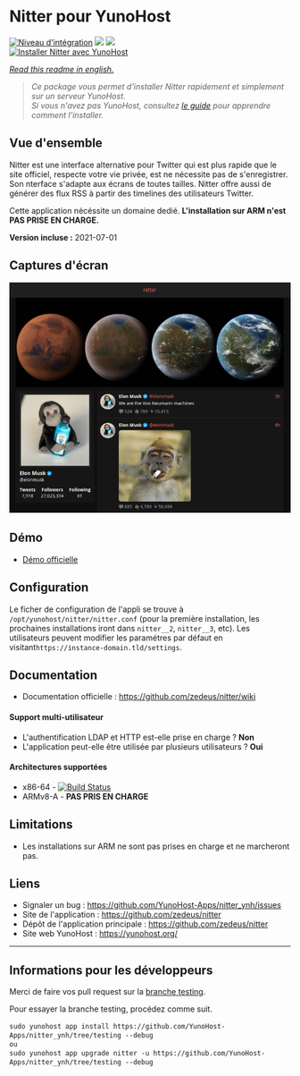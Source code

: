 # Nitter pour YunoHost

[![Niveau d'intégration](https://dash.yunohost.org/integration/nitter.svg)](https://dash.yunohost.org/appci/app/nitter) ![](https://ci-apps.yunohost.org/ci/badges/nitter.status.svg) ![](https://ci-apps.yunohost.org/ci/badges/nitter.maintain.svg)  
[![Installer Nitter avec YunoHost](https://install-app.yunohost.org/install-with-yunohost.svg)](https://install-app.yunohost.org/?app=nitter)

*[Read this readme in english.](./README.md)* 

> *Ce package vous permet d'installer Nitter rapidement et simplement sur un serveur YunoHost.  
Si vous n'avez pas YunoHost, consultez [le guide](https://yunohost.org/#/install) pour apprendre comment l'installer.*

## Vue d'ensemble
Nitter est une interface alternative pour Twitter qui est plus rapide que le site officiel, respecte votre vie privée, est ne nécessite pas de s'enregistrer. Son nterface s'adapte aux écrans de toutes tailles. Nitter offre aussi de générer des flux RSS à partir des timelines des utilisateurs Twitter.

Cette application nécéssite un domaine dedié. **L'installation sur ARM n'est PAS PRISE EN CHARGE.**

**Version incluse :** 2021-07-01

## Captures d'écran

![](https://raw.githubusercontent.com/zedeus/nitter/master/screenshot.png)

## Démo

* [Démo officielle](htts://nitter.net)

## Configuration

Le ficher de configuration de l'appli se trouve à `/opt/yunohost/nitter/nitter.conf` (pour la première installation, les prochaines installations iront dans `nitter__2`, `nitter__3`, etc). 
Les utilisateurs peuvent modifier les paramétres par défaut en visitant`https://instance-domain.tld/settings`.

## Documentation

 * Documentation officielle : https://github.com/zedeus/nitter/wiki

#### Support multi-utilisateur

* L'authentification LDAP et HTTP est-elle prise en charge ? **Non**
* L'application peut-elle être utilisée par plusieurs utilisateurs ? **Oui**

#### Architectures supportées

* x86-64 - [![Build Status](https://ci-apps.yunohost.org/ci/logs/nitter%20%28Apps%29.svg)](https://ci-apps.yunohost.org/ci/apps/nitter/)
* ARMv8-A - **PAS PRIS EN CHARGE**
## Limitations

* Les installations sur ARM ne sont pas prises en charge et ne marcheront pas.

## Liens

 * Signaler un bug : https://github.com/YunoHost-Apps/nitter_ynh/issues
 * Site de l'application : https://github.com/zedeus/nitter
 * Dépôt de l'application principale : https://github.com/zedeus/nitter
 * Site web YunoHost : https://yunohost.org/

---

## Informations pour les développeurs

Merci de faire vos pull request sur la [branche testing](https://github.com/YunoHost-Apps/nitter_ynh/tree/testing).

Pour essayer la branche testing, procédez comme suit.
```
sudo yunohost app install https://github.com/YunoHost-Apps/nitter_ynh/tree/testing --debug
ou
sudo yunohost app upgrade nitter -u https://github.com/YunoHost-Apps/nitter_ynh/tree/testing --debug
```
